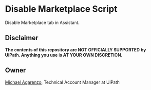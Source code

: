# Disable Marketplace Script

Disable Marketplace tab in Assistant.

## Disclaimer

**The contents of this repository are NOT OFFICIALLY SUPPORTED by UiPath. Anything you use is AT YOUR OWN DISCRETION.**

## Owner

[Michael Agarenzo](https://linkedin.com/in/magarenzo), Technical Account Manager at UiPath
